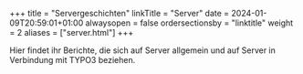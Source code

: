+++
title = "Servergeschichten"
linkTitle = "Server"
date = 2024-01-09T20:59:01+01:00
alwaysopen = false
ordersectionsby = "linktitle"
weight = 2
aliases = ["server.html"]
+++

Hier findet ihr Berichte, die sich auf Server allgemein und auf Server in Verbindung mit TYPO3 beziehen.
